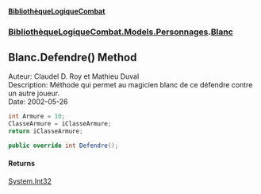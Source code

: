 #### [BibliothèqueLogiqueCombat](readme.md 'readme')
### [BibliothèqueLogiqueCombat.Models.Personnages](readme.md#BibliothèqueLogiqueCombat.Models.Personnages 'BibliothèqueLogiqueCombat.Models.Personnages').[Blanc](BibliothèqueLogiqueCombat.Models.Personnages.Blanc.md 'BibliothèqueLogiqueCombat.Models.Personnages.Blanc')

## Blanc.Defendre() Method

Auteur: Claudel D. Roy et Mathieu Duval    
Description: Méthode qui permet au magicien blanc de ce défendre contre un autre joueur.   
Date:  2002-05-26     
  
```csharp  
int Armure = 10;    
ClasseArmure = iClasseArmure;    
return iClasseArmure;  
```

```csharp
public override int Defendre();
```

#### Returns
[System.Int32](https://docs.microsoft.com/en-us/dotnet/api/System.Int32 'System.Int32')